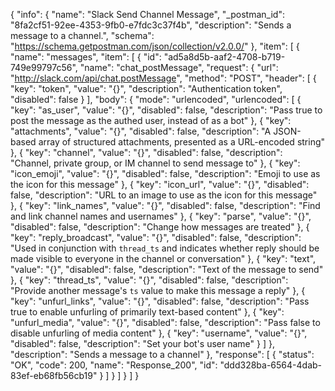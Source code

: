 {
  "info": {
    "name": "Slack Send Channel Message",
    "_postman_id": "8fa2cf51-92ee-4353-9fb0-e7fdc3c37f4b",
    "description": "Sends a message to a channel.",
    "schema": "https://schema.getpostman.com/json/collection/v2.0.0/"
  },
  "item": [
    {
      "name": "messages",
      "item": [
        {
          "id": "ad5a8d5b-aaf2-4708-b719-749e99797c56",
          "name": "chat_postMessage",
          "request": {
            "url": "http://slack.com/api/chat.postMessage",
            "method": "POST",
            "header": [
              {
                "key": "token",
                "value": "{}",
                "description": "Authentication token",
                "disabled": false
              }
            ],
            "body": {
              "mode": "urlencoded",
              "urlencoded": [
                {
                  "key": "as_user",
                  "value": "{}",
                  "disabled": false,
                  "description": "Pass true to post the message as the authed user, instead of as a bot"
                },
                {
                  "key": "attachments",
                  "value": "{}",
                  "disabled": false,
                  "description": "A JSON-based array of structured attachments, presented as a URL-encoded string"
                },
                {
                  "key": "channel",
                  "value": "{}",
                  "disabled": false,
                  "description": "Channel, private group, or IM channel to send message to"
                },
                {
                  "key": "icon_emoji",
                  "value": "{}",
                  "disabled": false,
                  "description": "Emoji to use as the icon for this message"
                },
                {
                  "key": "icon_url",
                  "value": "{}",
                  "disabled": false,
                  "description": "URL to an image to use as the icon for this message"
                },
                {
                  "key": "link_names",
                  "value": "{}",
                  "disabled": false,
                  "description": "Find and link channel names and usernames"
                },
                {
                  "key": "parse",
                  "value": "{}",
                  "disabled": false,
                  "description": "Change how messages are treated"
                },
                {
                  "key": "reply_broadcast",
                  "value": "{}",
                  "disabled": false,
                  "description": "Used in conjunction with `thread_ts` and indicates whether reply should be made visible to everyone in the channel or conversation"
                },
                {
                  "key": "text",
                  "value": "{}",
                  "disabled": false,
                  "description": "Text of the message to send"
                },
                {
                  "key": "thread_ts",
                  "value": "{}",
                  "disabled": false,
                  "description": "Provide another message's `ts` value to make this message a reply"
                },
                {
                  "key": "unfurl_links",
                  "value": "{}",
                  "disabled": false,
                  "description": "Pass true to enable unfurling of primarily text-based content"
                },
                {
                  "key": "unfurl_media",
                  "value": "{}",
                  "disabled": false,
                  "description": "Pass false to disable unfurling of media content"
                },
                {
                  "key": "username",
                  "value": "{}",
                  "disabled": false,
                  "description": "Set your bot's user name"
                }
              ]
            },
            "description": "Sends a message to a channel"
          },
          "response": [
            {
              "status": "OK",
              "code": 200,
              "name": "Response_200",
              "id": "ddd328ba-6564-4dab-83ef-eb68fb56cb19"
            }
          ]
        }
      ]
    }
  ]
}